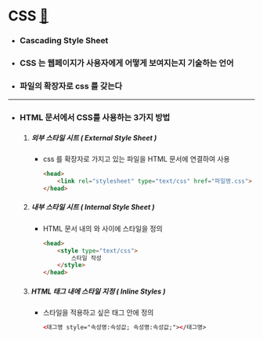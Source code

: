 # CSS [&#128209;](https://www.w3schools.com/)


- ### Cascading Style Sheet
- ### CSS 는 웹페이지가 사용자에게 어떻게 보여지는지 기술하는 언어
- ### 파일의 확장자로 css 를 갖는다

-----

- ### HTML 문서에서 CSS를 사용하는 3가지 방법
	1. ##### 외부 스타일 시트 ( External Style Sheet )
        - css 를 확장자로 가지고 있는 파일을 HTML 문서에 연결하여 사용
            ~~~html
            <head>
                <link rel="stylesheet" type="text/css" href="파일명.css">
            </head>
            ~~~
  
	2. ##### 내부 스타일 시트 ( Internal Style Sheet )
        - HTML 문서 내의 <head> 와 </head> 사이에 스타일을 정의
            ~~~html
            <head>
                <style type="text/css">
                    스타일 작성
                </style>
            </head>
            ~~~
	
	3. ##### HTML 태그 내에 스타일 지정 ( Inline Styles )
        - 스타일을 적용하고 싶은 태그 안에 정의
            ~~~html
            <태그명 style="속성명:속성값; 속성명:속성값;"></태그명>
            ~~~